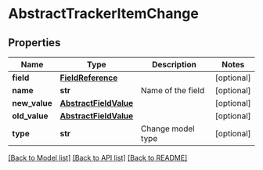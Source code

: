 # AbstractTrackerItemChange

## Properties
Name | Type | Description | Notes
------------ | ------------- | ------------- | -------------
**field** | [**FieldReference**](FieldReference.md) |  | [optional] 
**name** | **str** | Name of the field | [optional] 
**new_value** | [**AbstractFieldValue**](AbstractFieldValue.md) |  | [optional] 
**old_value** | [**AbstractFieldValue**](AbstractFieldValue.md) |  | [optional] 
**type** | **str** | Change model type | [optional] 

[[Back to Model list]](../README.md#documentation-for-models) [[Back to API list]](../README.md#documentation-for-api-endpoints) [[Back to README]](../README.md)

